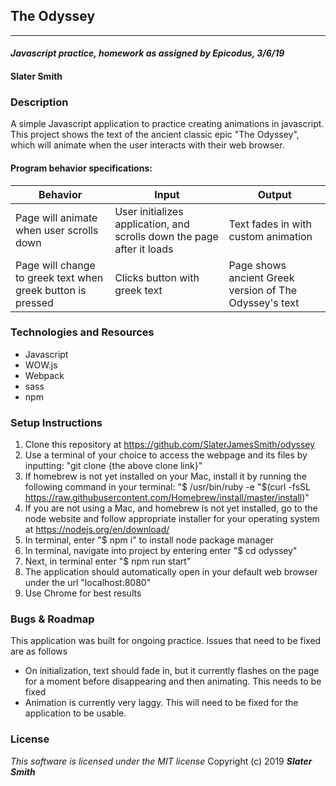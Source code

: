 ## The Odyssey
---
#### _Javascript practice, homework as assigned by Epicodus, 3/6/19_

#### Slater Smith

### Description

A simple Javascript application to practice creating animations in javascript. This project shows the text of the ancient classic epic "The Odyssey", which will animate when the user interacts with their web browser.

#### Program behavior specifications:
| Behavior | Input | Output |
| --------------------------- | ------------------- | ------------------- |
| Page will animate when user scrolls down | User initializes application, and scrolls down the page after it loads | Text fades in with custom animation |
| Page will change to greek text when greek button is pressed| Clicks button with greek text | Page shows ancient Greek version of The Odyssey's text |


### Technologies and Resources

* Javascript
* WOW.js
* Webpack
* sass
* npm

### Setup Instructions

1. Clone this repository at https://github.com/SlaterJamesSmith/odyssey
2. Use a terminal of your choice to access the webpage and its files by inputting: "git clone {the above clone link}"
3. If homebrew is not yet installed on your Mac, install it by running the following command in your terminal: "$ /usr/bin/ruby -e "$(curl -fsSL https://raw.githubusercontent.com/Homebrew/install/master/install)"
4. If you are not using a Mac, and homebrew is not yet installed, go to the node website and follow appropriate installer for your operating system at https://nodejs.org/en/download/
5. In terminal, enter "$ npm i" to install node package manager
6. In terminal, navigate into project by entering enter "$ cd odyssey"
7. Next, in terminal enter "$ npm run start"
9. The application should automatically open in your default web browser under the url "localhost:8080"
10. Use Chrome for best results


### Bugs & Roadmap
This application was built for ongoing practice. Issues that need to be fixed are as follows
* On initialization, text should fade in, but it currently flashes on the page for a moment before disappearing and then animating. This needs to be fixed
* Animation is currently very laggy. This will need to be fixed for the application to be usable.

### License

*This software is licensed under the MIT license*
Copyright (c) 2019 **_Slater Smith_**

